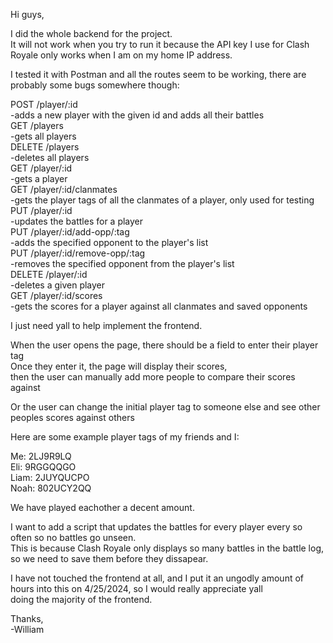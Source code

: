 Hi guys,<br>

I did the whole backend for the project.<br>
It will not work when you try to run it because the API key I use for Clash Royale only works when I am on my home IP address.<br>

I tested it with Postman and all the routes seem to be working, there are probably some bugs somewhere though:<br>

POST /player/:id<br>
  -adds a new player with the given id and adds all their battles<br>
GET /players<br>
  -gets all players<br>
DELETE /players<br>
  -deletes all players<br>
GET /player/:id<br>
  -gets a player<br>
GET /player/:id/clanmates<br>
  -gets the player tags of all the clanmates of a player, only used for testing<br>
PUT /player/:id<br>
  -updates the battles for a player<br>
PUT /player/:id/add-opp/:tag<br>
  -adds the specified opponent to the player's list<br>
PUT /player/:id/remove-opp/:tag<br>
  -removes the specified opponent from the player's list<br>
DELETE /player/:id<br>
  -deletes a given player<br>
GET /player/:id/scores<br>
  -gets the scores for a player against all clanmates and saved opponents<br>

I just need yall to help implement the frontend.<br>

When the user opens the page, there should be a field to enter their player tag<br>
Once they enter it, the page will display their scores,<br>
then the user can manually add more people to compare their scores against<br>

Or the user can change the initial player tag to someone else and see other peoples scores against others<br>


Here are some example player tags of my friends and I:<br>

Me: 2LJ9R9LQ<br>
Eli: 9RGGQQGO<br>
Liam: 2JUYQUCPO<br>
Noah: 802UCY2QQ<br>

We have played eachother a decent amount.<br>

I want to add a script that updates the battles for every player every so often so no battles go unseen.<br>
This is because Clash Royale only displays so many battles in the battle log, so we need to save them before they dissapear.<br>


I have not touched the frontend at all, and I put it an ungodly amount of hours into this on 4/25/2024, so I would really appreciate yall<br>
doing the majority of the frontend. <br>

Thanks,<br>
-William<br>


